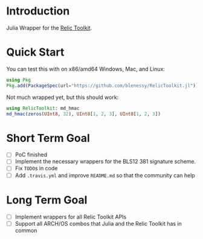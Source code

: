 # Introduction

Julia Wrapper for the [Relic Toolkit](https://github.com/relic-toolkit/relic).

# Quick Start

You can test this with on x86/amd64 Windows, Mac, and Linux:

```julia
using Pkg
Pkg.add(PackageSpec(url="https://github.com/blenessy/RelicToolkit.jl"))
```

Not much wrapped yet, but this should work:
```julia
using RelicToolkit: md_hmac
md_hmac(zeros(UInt8, 32), UInt8[1, 2, 3], UInt8[1, 2, 3])
```

# Short Term Goal

- [ ] PoC finished
- [ ] Implement the necessary wrappers for the BLS12 381 signature scheme.
- [ ] Fix `TODO`s in code
- [ ] Add `.travis.yml` and improve `README.md` so that the community can help

# Long Term Goal

- [ ] Implement wrappers for all Relic Toolkit APIs
- [ ] Support all ARCH/OS combos that Julia and the Relic Toolkit has in common
